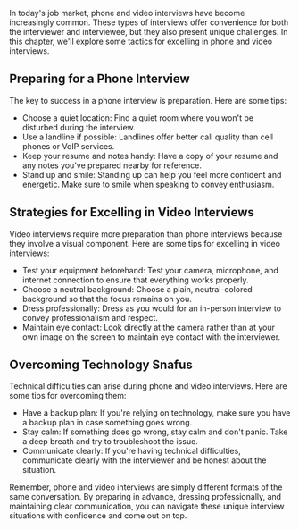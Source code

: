 
In today's job market, phone and video interviews have become increasingly common. These types of interviews offer convenience for both the interviewer and interviewee, but they also present unique challenges. In this chapter, we'll explore some tactics for excelling in phone and video interviews.

Preparing for a Phone Interview
-------------------------------

The key to success in a phone interview is preparation. Here are some tips:

* Choose a quiet location: Find a quiet room where you won't be disturbed during the interview.
* Use a landline if possible: Landlines offer better call quality than cell phones or VoIP services.
* Keep your resume and notes handy: Have a copy of your resume and any notes you've prepared nearby for reference.
* Stand up and smile: Standing up can help you feel more confident and energetic. Make sure to smile when speaking to convey enthusiasm.

Strategies for Excelling in Video Interviews
--------------------------------------------

Video interviews require more preparation than phone interviews because they involve a visual component. Here are some tips for excelling in video interviews:

* Test your equipment beforehand: Test your camera, microphone, and internet connection to ensure that everything works properly.
* Choose a neutral background: Choose a plain, neutral-colored background so that the focus remains on you.
* Dress professionally: Dress as you would for an in-person interview to convey professionalism and respect.
* Maintain eye contact: Look directly at the camera rather than at your own image on the screen to maintain eye contact with the interviewer.

Overcoming Technology Snafus
----------------------------

Technical difficulties can arise during phone and video interviews. Here are some tips for overcoming them:

* Have a backup plan: If you're relying on technology, make sure you have a backup plan in case something goes wrong.
* Stay calm: If something does go wrong, stay calm and don't panic. Take a deep breath and try to troubleshoot the issue.
* Communicate clearly: If you're having technical difficulties, communicate clearly with the interviewer and be honest about the situation.

Remember, phone and video interviews are simply different formats of the same conversation. By preparing in advance, dressing professionally, and maintaining clear communication, you can navigate these unique interview situations with confidence and come out on top.
